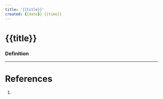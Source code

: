```yaml
---
title: '{{title}}'
created: {{date}} {{time}}
---
```

# {{title}}
### Definition
>

---
# References
1. 